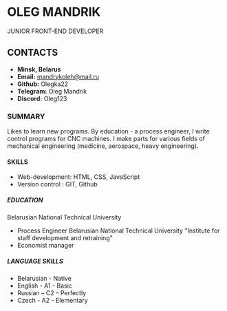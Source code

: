 # **OLEG MANDRIK**

JUNIOR FRONT-END DEVELOPER

## CONTACTS

- **Minsk, Belarus**
- **Email:** mandrykoleh@mail.ru
- **Github:** Olegka22
- **Telegram:** Oleg Mandrik
- **Discord:** Oleg123

### SUMMARY

Likes to learn new programs. By education - a process engineer, I write control programs for CNC machines.
I make parts for various fields of mechanical engineering (medicine, aerospace, heavy engineering).

#### SKILLS

- Web-development: HTML, CSS, JavaScript
- Version control : GIT, Github

##### EDUCATION

Belarusian National Technical University

- Process Engineer
  Belarusian National Technical University "Institute for staff development and retraining"
- Economist manager

##### LANGUAGE SKILLS

- Belarusian - Native
- English - A1 - Basic
- Russian – C2 – Perfectly
- Czech - A2 - Elementary